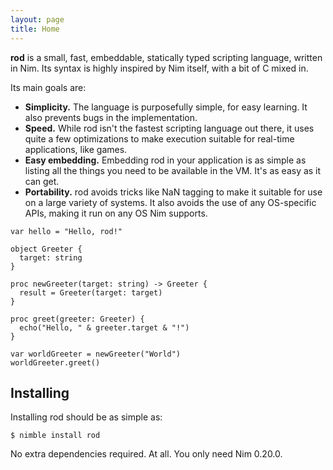 ```yaml
---
layout: page
title: Home
---
```


**rod** is a small, fast, embeddable, statically typed scripting language,
written in Nim. Its syntax is highly inspired by Nim itself, with a bit of C
mixed in.

Its main goals are:

- **Simplicity.** The language is purposefully simple, for easy learning.
  It also prevents bugs in the implementation.
- **Speed.** While rod isn't the fastest scripting language out there, it uses
  quite a few optimizations to make execution suitable for real-time
  applications, like games.
- **Easy embedding.** Embedding rod in your application is as simple as listing
  all the things you need to be available in the VM. It's as easy as it can get.
- **Portability.** rod avoids tricks like NaN tagging to make it suitable for
  use on a large variety of systems. It also avoids the use of any OS-specific
  APIs, making it run on any OS Nim supports.

```rod
var hello = "Hello, rod!"

object Greeter {
  target: string
}

proc newGreeter(target: string) -> Greeter {
  result = Greeter(target: target)
}

proc greet(greeter: Greeter) {
  echo("Hello, " & greeter.target & "!")
}

var worldGreeter = newGreeter("World")
worldGreeter.greet()
```

## Installing

Installing rod should be as simple as:

```
$ nimble install rod
```

No extra dependencies required. At all. You only need Nim 0.20.0.
